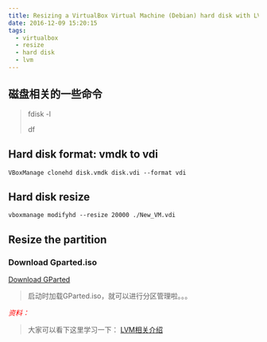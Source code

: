 ```yaml
---
title: Resizing a VirtualBox Virtual Machine (Debian) hard disk with LVM
date: 2016-12-09 15:20:15
tags:
  - virtualbox
  - resize
  - hard disk
  - lvm
---
```


## 磁盘相关的一些命令
> fdisk -l
> 
> df

## Hard disk format: vmdk to vdi
```
VBoxManage clonehd disk.vmdk disk.vdi --format vdi
```

## Hard disk resize
```
vboxmanage modifyhd --resize 20000 ./New_VM.vdi
```

## Resize the partition

### Download Gparted.iso
[Download GParted](http://gparted.org/download.php)

> 启动时加载GParted.iso，就可以进行分区管理啦。。。

<font color=red>*资料：*</font>
>大家可以看下这里学习一下：
[LVM相关介绍](https://wiki.archlinux.org/index.php/LVM_(%E7%AE%80%E4%BD%93%E4%B8%AD%E6%96%87))